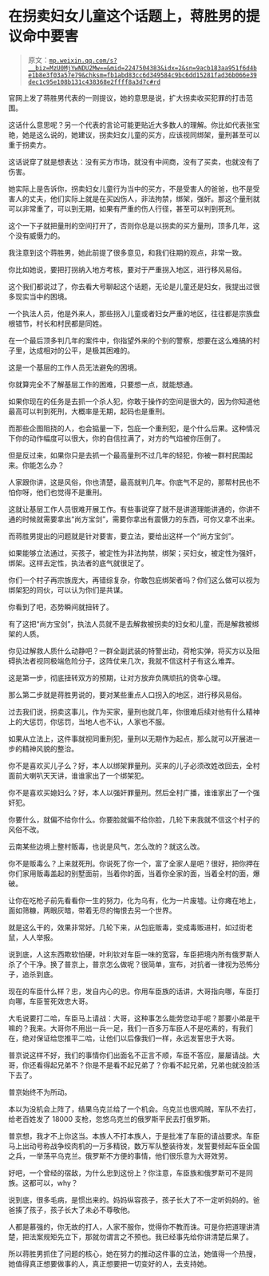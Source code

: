 # 在拐卖妇女儿童这个话题上，蒋胜男的提议命中要害

> 原文：[`mp.weixin.qq.com/s?__biz=MzU0MjYwNDU2Mw==&mid=2247504383&idx=2&sn=9acb183aa951f6d4be1b8e3f03a57e79&chksm=fb1abd83cc6d349584c9bc6dd15281fad36b066e39dec1c95e108b131c438368e2ffff8a3d7c#rd`](http://mp.weixin.qq.com/s?__biz=MzU0MjYwNDU2Mw==&mid=2247504383&idx=2&sn=9acb183aa951f6d4be1b8e3f03a57e79&chksm=fb1abd83cc6d349584c9bc6dd15281fad36b066e39dec1c95e108b131c438368e2ffff8a3d7c#rd)

官网上发了蒋胜男代表的一则提议，她的意思是说，扩大拐卖收买犯罪的打击范围。 

这话什么意思呢？另一个代表的言论可能更贴近大多数人的理解。你比如代表张宝艳，她是这么说的，她建议，拐卖妇女儿童的买方，应该视同绑架，量刑甚至可以重于拐卖方。 

这话说穿了就是想表达：没有买方市场，就没有中间商，没有了买卖，也就没有了伤害。

她实际上是告诉你，拐卖妇女儿童行为当中的买方，不是受害人的爸爸，也不是受害人的丈夫，他们实际上就是在买凶伤人，非法拘禁，绑架，强奸。那这个量刑就可以非常重了，可以到无期，如果有严重的伤人行径，甚至可以判到死刑。

这个一下子就把量刑的空间打开了，否则你总是以拐卖的买方量刑，顶多几年，这个没有威慑力的。

我注意到这个蒋胜男，她此前提了很多意见，和我们往期的观点，非常一致。 

你比如她说，要把打拐纳入地方考核，要对于严重拐入地区，进行移风易俗。 

这个我们都说过了，你去看大号聊起这个话题，无论是儿童还是妇女，我提出过很多现实当中的困境。 

一个执法人员，他是外来人，那些拐入儿童或者妇女严重的地区，往往都是宗族盘根错节，村长和村民都是同姓。

在一个最后顶多判几年的案件中，你指望外来的个别的警察，想要在这么难搞的村子里，达成相对的公平，是极其困难的。

这是一个基层的工作人员无法避免的困境。 

你就算完全不了解基层工作的困难，只要想一点，就能想通。 

如果你现在的任务是去抓一个杀人犯，你敢于操作的空间是很大的，因为你知道他最高可以判到死刑，大概率是无期，起码也是重刑。

而那些企图阻挠的人，也会掂量一下，包庇一个重刑犯，是个什么后果。这种情况下你的动作幅度可以很大，你的自信拉满了，对方的气焰被你压倒了。

但是反过来，如果你只是去抓一个最高量刑不过几年的轻犯，你被一群村民围起来。你能怎么办？

人家跟你讲，这是风俗，你也清楚，最高就判几年。你底气不足的，那帮村民也不怕你呀，他们也觉得不是重刑。

这就让基层工作人员很难开展工作。有些事说穿了就不是讲道理能讲通的，你讲不通的时候就需要拿出“尚方宝剑”，需要你拿出有震慑力的东西，可你又拿不出来。

而蒋胜男提出的问题就是针对要害，要立法，要给出这样一个“尚方宝剑”。

如果能够立法通过，买孩子，被定性为非法拘禁，绑架；买妇女，被定性为强奸，绑架。这样去定性，执法者的底气就很足了。 

你们一个村子再宗族庞大，再错综复杂，你敢包庇绑架者吗？你们这么做可以视为绑架犯的同伙，可以认为你们是共谋。 

你看到了吧，态势瞬间就扭转了。 

有了这把“尚方宝剑”，执法人员就不是去解救被拐卖的妇女和儿童，而是解救被绑架的人质。

你见过解救人质什么动静吧？一群全副武装的特警出动，荷枪实弹，将买方以及阻碍执法者视同极端危险分子，这阵仗来几次，我就不信这村子有这么难弄。

这是第一步，彻底扭转双方的预期，让对方放弃负隅顽抗的侥幸心理。 

那么第二步就是蒋胜男说的，要对某些重点人口拐入的地区，进行移风易俗。

过去我们说，拐卖这事儿，作为买家，量刑也就几年，你很难后续对他有什么精神上的大惩罚，你惩罚，当地人也不认，人家也不服。 

如果从立法上，这件事就视同重刑犯，量刑以无期作为起点，那么就可以开展进一步的精神风貌的整治。

你不是喜欢买儿子么？好，本人以绑架罪量刑。买来的儿子必须改姓改回去，全村面前大喇叭天天讲，谁谁家出了一个绑架犯。 

你不是喜欢买媳妇么？好，本人以强奸罪量刑。然后全村广播，谁谁家出了一个强奸犯。

你要什么，就偏不给你什么。你要脸就偏不给你脸，几轮下来我就不信这个村子的风俗不改。 

云南某些边境上整村贩毒，也说是风气，怎么改的？就这么改。 

你不是贩毒么？上来就死刑。你说死了你一个，富了全家人是吧？很好，把你押在你们家用贩毒盖起的别墅面前，当着你的面，当着你全家的面，当着全村的面，爆破。 

让你在吃枪子前先看看你一生的努力，化为乌有，化为一片废墟。让你瘫在地上，面如筛糠，两眼灰暗，带着无尽的悔恨去另一个世界。

就是这么干的，效果非常好。几轮下来，从包庇贩毒，变成毒贩进村，如过街老鼠，人人举报。

说到底，人这东西欺软怕硬，叶利钦对车臣一味的宽容，车臣把境内所有俄罗斯人杀了个干净。换了普京上，普京怎么做呢？很简单，宣布，对抗者一律视为恐怖分子，追杀到底。

现在的车臣什么样？忠，发自内心的忠。你用车臣族的话讲，大哥指向哪，车臣打向哪，车臣誓死效忠大哥。 

大毛说要打二哈，车臣马上请战：大哥，这种事怎么能劳您动手呢？那要小弟是干嘛的？我来。大哥你不用出一兵一足，我们一百多万车臣人不是吃素的，有我们在，绝对保证给您推平二哈，让他们以后像我们一样，永远发誓忠于大哥。

普京说这样不好，我们的事情你们出面名不正言不顺，车臣不答应，屡屡请战。大哥，你还看得起兄弟不？你是不是看不起兄弟了？你看不起兄弟，兄弟也就没脸活下去了。 

普京始终不为所动。

本以为没机会上阵了，结果乌克兰给了一个机会。乌克兰也很鸡贼，军队不去打，给老百姓发了 18000 支枪，忽悠乌克兰的俄罗斯平民去打俄罗斯。 

普京想，我才不上你这当。本族人不打本族人，于是批准了车臣的请战要求。车臣马上出动号称战争绞肉机的一万多精锐，数万军队整装待发，发誓要倾起车臣全国之兵，一举荡平乌克兰。俄罗斯不方便的事情，他们很乐意为大哥效劳。

好吧，一个曾经的宿敌，为什么忠到这份上？你注意，车臣族和俄罗斯可不是同族。这都可以，why？

说到底，很多毛病，是惯出来的。妈妈纵容孩子，孩子长大了不一定听妈妈的。爸爸揍了孩子，孩子长大了未必不尊敬他。

人都是慕强的，你无故的打人，人家不服你，觉得你不教而诛。可是你把道理讲清楚，把法案规矩先立下，那就勿谓言之不预也。我已经事先给你讲清楚后果了。 

所以蒋胜男抓住了问题的核心，她在努力的推动这件事的立法，她值得一个热搜，她值得真正想要做事的人，真正想要把一切变好的人，去支持她。